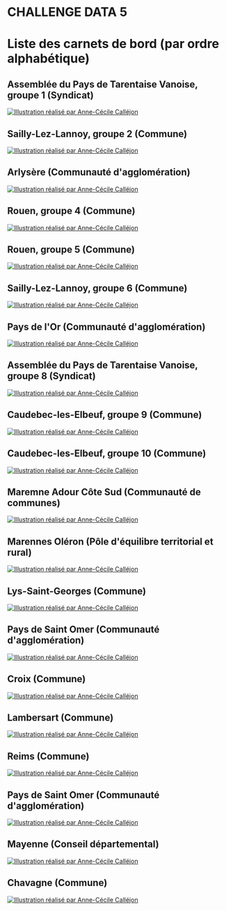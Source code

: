 # CHALLENGE DATA 5
# Liste des carnets de bord \(par ordre alphabétique\)

## Assemblée du Pays de Tarentaise Vanoise, groupe 1 \(Syndicat\)

[![Illustration réalisé par Anne-Cécile Calléjon](https://github.com/datactivist/challengedata5/raw/main/Carnets_de_bord/Images/Illustrations/1.jpg)](https://datactivist.coop/challengedata5/Carnets_de_bord/Tarentaise_gp1)


## Sailly-Lez-Lannoy, groupe 2 \(Commune\)

[![Illustration réalisé par Anne-Cécile Calléjon](https://github.com/datactivist/challengedata5/raw/main/Carnets_de_bord/Images/Illustrations/2.jpg)](https://datactivist.coop/challengedata5/Carnets_de_bord/Sailly_gp2)


## Arlysère \(Communauté d'agglomération\)

[![Illustration réalisé par Anne-Cécile Calléjon](https://github.com/datactivist/challengedata5/raw/main/Carnets_de_bord/Images/Illustrations/3.jpg)](https://datactivist.coop/challengedata5/Carnets_de_bord/Arlysere)


## Rouen, groupe 4 \(Commune\)

[![Illustration réalisé par Anne-Cécile Calléjon](https://github.com/datactivist/challengedata5/raw/main/Carnets_de_bord/Images/Illustrations/4.jpg)](https://datactivist.coop/challengedata5/Carnets_de_bord/Rouen_grp4)


## Rouen, groupe 5 \(Commune\)

[![Illustration réalisé par Anne-Cécile Calléjon](https://github.com/datactivist/challengedata5/raw/main/Carnets_de_bord/Images/Illustrations/5.jpg)](https://datactivist.coop/challengedata5/Carnets_de_bord/Rouen_grp5)

## Sailly-Lez-Lannoy, groupe 6 \(Commune\)

[![Illustration réalisé par Anne-Cécile Calléjon](https://github.com/datactivist/challengedata5/raw/main/Carnets_de_bord/Images/Illustrations/6.jpg)](https://datactivist.coop/challengedata5/Carnets_de_bord/Sailly_gp6)


## Pays de l'Or \(Communauté d'agglomération\)

[![Illustration réalisé par Anne-Cécile Calléjon](https://github.com/datactivist/challengedata5/raw/main/Carnets_de_bord/Images/Illustrations/7.jpg)](https://datactivist.coop/challengedata5/Carnets_de_bord/Or)


## Assemblée du Pays de Tarentaise Vanoise, groupe 8 \(Syndicat\)

[![Illustration réalisé par Anne-Cécile Calléjon](https://github.com/datactivist/challengedata5/raw/main/Carnets_de_bord/Images/Illustrations/8.jpg)](https://datactivist.coop/challengedata5/Carnets_de_bord/Tarentaise_gp8)


## Caudebec-les-Elbeuf, groupe 9 \(Commune\)

[![Illustration réalisé par Anne-Cécile Calléjon](https://github.com/datactivist/challengedata5/raw/main/Carnets_de_bord/Images/Illustrations/9.jpg)](https://datactivist.coop/challengedata5/Carnets_de_bord/CLE_gp9)


## Caudebec-les-Elbeuf, groupe 10 \(Commune\)

[![Illustration réalisé par Anne-Cécile Calléjon](https://github.com/datactivist/challengedata5/raw/main/Carnets_de_bord/Images/Illustrations/10.jpg)](https://datactivist.coop/challengedata5/Carnets_de_bord/CLE_gp10)


## Maremne Adour Côte Sud \(Communauté de communes\)

[![Illustration réalisé par Anne-Cécile Calléjon](https://github.com/datactivist/challengedata5/raw/main/Carnets_de_bord/Images/Illustrations/11.jpg)](https://datactivist.coop/challengedata5/Carnets_de_bord/Maremne)


## Marennes Oléron \(Pôle d'équilibre territorial et rural\)

[![Illustration réalisé par Anne-Cécile Calléjon](https://github.com/datactivist/challengedata5/raw/main/Carnets_de_bord/Images/Illustrations/12.jpg)](https://datactivist.coop/challengedata5/Carnets_de_bord/Marennes_Oleron)


## Lys-Saint-Georges \(Commune\)

[![Illustration réalisé par Anne-Cécile Calléjon](https://github.com/datactivist/challengedata5/raw/main/Carnets_de_bord/Images/Illustrations/13.jpg)](https://datactivist.coop/challengedata5/Carnets_de_bord/Lys-Saint-Georges)


## Pays de Saint Omer \(Communauté d'agglomération\)

[![Illustration réalisé par Anne-Cécile Calléjon](https://github.com/datactivist/challengedata5/raw/main/Carnets_de_bord/Images/Illustrations/14.jpg)](https://datactivist.coop/challengedata5/Carnets_de_bord/CAPSO_gp14)


## Croix \(Commune\)

[![Illustration réalisé par Anne-Cécile Calléjon](https://github.com/datactivist/challengedata5/raw/main/Carnets_de_bord/Images/Illustrations/15.jpg)](https://datactivist.coop/challengedata5/Carnets_de_bord/Croix)


## Lambersart \(Commune\)

[![Illustration réalisé par Anne-Cécile Calléjon](https://github.com/datactivist/challengedata5/raw/main/Carnets_de_bord/Images/Illustrations/16.jpg)](https://datactivist.coop/challengedata5/Carnets_de_bord/Lambersart)


## Reims \(Commune\)

[![Illustration réalisé par Anne-Cécile Calléjon](https://github.com/datactivist/challengedata5/raw/main/Carnets_de_bord/Images/Illustrations/17.jpg)](https://datactivist.coop/challengedata5/Carnets_de_bord/Reims)


## Pays de Saint Omer \(Communauté d'agglomération\)

[![Illustration réalisé par Anne-Cécile Calléjon](https://github.com/datactivist/challengedata5/raw/main/Carnets_de_bord/Images/Illustrations/18.jpg)](https://datactivist.coop/challengedata5/Carnets_de_bord/CAPSO_gp18)


## Mayenne \(Conseil départemental\)

[![Illustration réalisé par Anne-Cécile Calléjon](https://github.com/datactivist/challengedata5/raw/main/Carnets_de_bord/Images/Illustrations/19.jpg)](https://datactivist.coop/challengedata5/Carnets_de_bord/Mayenne)


## Chavagne \(Commune\)

[![Illustration réalisé par Anne-Cécile Calléjon](https://github.com/datactivist/challengedata5/raw/main/Carnets_de_bord/Images/Illustrations/20.jpg)](https://datactivist.coop/challengedata5/Carnets_de_bord/Chavagne)
